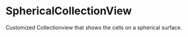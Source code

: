 SphericalCollectionView
=======================

Customized Collectionview that shows the cells on a spherical surface. 
